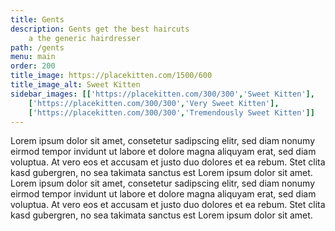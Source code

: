 ```yaml
---
title: Gents
description: Gents get the best haircuts
    a the generic hairdresser
path: /gents
menu: main
order: 200
title_image: https://placekitten.com/1500/600
title_image_alt: Sweet Kitten
sidebar_images: [['https://placekitten.com/300/300','Sweet Kitten'],
    ['https://placekitten.com/300/300','Very Sweet Kitten'],
    ['https://placekitten.com/300/300','Tremendously Sweet Kitten']]
---
```


Lorem ipsum dolor sit amet, consetetur sadipscing elitr, sed diam nonumy eirmod tempor invidunt ut labore et dolore magna aliquyam erat, sed diam voluptua. At vero eos et accusam et justo duo dolores et ea rebum. Stet clita kasd gubergren, no sea takimata sanctus est Lorem ipsum dolor sit amet. Lorem ipsum dolor sit amet, consetetur sadipscing elitr, sed diam nonumy eirmod tempor invidunt ut labore et dolore magna aliquyam erat, sed diam voluptua. At vero eos et accusam et justo duo dolores et ea rebum. Stet clita kasd gubergren, no sea takimata sanctus est Lorem ipsum dolor sit amet.
